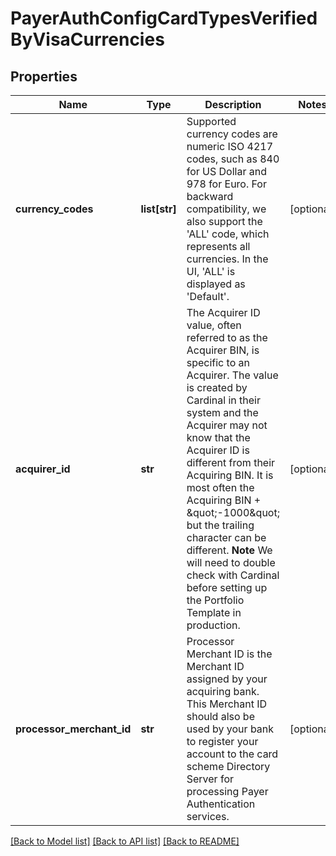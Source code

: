 # PayerAuthConfigCardTypesVerifiedByVisaCurrencies

## Properties
Name | Type | Description | Notes
------------ | ------------- | ------------- | -------------
**currency_codes** | **list[str]** | Supported currency codes are numeric ISO 4217 codes, such as 840 for US Dollar and 978 for Euro.  For backward compatibility, we also support the &#39;ALL&#39; code, which represents all currencies.  In the UI, &#39;ALL&#39; is displayed as &#39;Default&#39;.  | [optional] 
**acquirer_id** | **str** | The Acquirer ID value, often referred to as the Acquirer BIN, is specific to an Acquirer. The value is created by Cardinal in their system and the Acquirer may not know that the Acquirer ID is different from their Acquiring BIN. It is most often the Acquiring BIN + \&quot;-1000\&quot; but the trailing character can be different. **Note** We will need to double check with Cardinal before setting up the Portfolio Template in production.  | [optional] 
**processor_merchant_id** | **str** | Processor Merchant ID is the Merchant ID assigned by your acquiring bank. This Merchant ID should also be used by your bank to register your account to the card scheme Directory Server for processing Payer Authentication services.  | [optional] 

[[Back to Model list]](../README.md#documentation-for-models) [[Back to API list]](../README.md#documentation-for-api-endpoints) [[Back to README]](../README.md)


